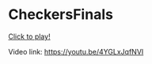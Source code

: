 # CheckersFinals

[Click to play!](https://alexarden.github.io/Pages/CheckersFinals/)

Video link:  https://youtu.be/4YGLxJqfNVI 
